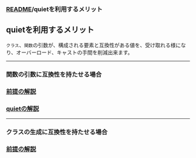 ### [README](../../README.md)/quietを利用するメリット

## quietを利用するメリット
`クラス`、`関数`の引数が、構成される要素と互換性がある値を、受け取れる様になり、オーバーロード、キャストの手間を削減出来ます。
***
### 関数の引数に互換性を持たせる場合

### [前提の解説](merit_0_1.md)  

### [quietの解説](merit_0_7.md)  

***

### クラスの生成に互換性を持たせる場合

### [前提の解説](merit_1_1.md)  